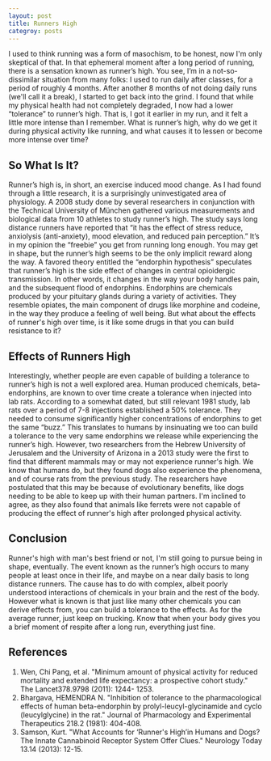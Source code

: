 ```yaml
---
layout: post
title: Runners High
categroy: posts
---
```


I used to think running was a form of masochism, to be honest, now I'm only skeptical of that. In that ephemeral moment after a long period of running, there is a sensation known as runner’s high. You see, I’m in a not-so-dissimilar situation from many folks: I used to run daily after classes, for a period of roughly 4 months. After another 8 months of not doing daily runs (we'll call it a break), I started to get back into the grind. I found that while my physical health had not completely degraded, I now had a lower “tolerance” to runner’s high. That is, I got it earlier in my run, and it felt a little more intense than I remember. What is runner’s high, why do we get it during physical activity like running, and what causes it to lessen or become more intense over time?

## So What Is It?
Runner’s high is, in short, an exercise induced mood change. As I had found through a little research, it is a surprisingly uninvestigated area of physiology. A 2008 study done by several researchers in conjunction with the Technical University of München gathered various measurements and biological data from 10 athletes to study runner’s high. The study says long distance runners have reported that “it has the effect of stress reduce, anxiolysis (anti-anxiety), mood elevation, and reduced pain perception.” It’s in my opinion the “freebie” you get from running long enough. 
You may get in shape, but the runner’s high seems to be the only implicit reward along the way. A favored theory entitled the “endorphin hypothesis” speculates that runner’s high is the side effect of changes in central opioidergic transmission. In other words, it changes in the way your body handles pain, and the subsequent flood of endorphins. Endorphins are chemicals produced by your pituitary glands during a variety of activities. They resemble opiates, the main component of drugs like morphine and codeine, in the way they produce a feeling of well being. But what about the effects of runner's high over time, is it like some drugs in that you can build resistance to it?


## Effects of Runners High
Interestingly, whether people are even capable of building a tolerance to runner’s high is not a well explored area. Human produced chemicals, beta-endorphins, are known to over time create a tolerance when injected into lab rats. According to a somewhat dated, but still relevant 1981 study, lab rats over a period of 7-8 injections established a 50% tolerance. They needed to consume significantly higher concentrations of endorphins to get the same “buzz.” This translates to humans by insinuating we too can build a tolerance to the very same endorphins we release while experiencing the runner’s high. However, two researchers from the Hebrew University of Jerusalem and the University of Arizona in a 2013 study were the first to find that different mammals may or may not experience runner's high. We know that humans do, but they found dogs also experience the phenomena, and of course rats from the previous study. The researchers have postulated that this may be because of evolutionary benefits, like dogs needing to be able to keep up with their human partners. I'm inclined to agree, as they also found that animals like ferrets were not capable of producing the effect of runner's high after prolonged physical activity.


## Conclusion
Runner's high with man's best friend or not, I'm still going to pursue being in shape, eventually. The event known as the runner’s high occurs to many people at least once in their life, and maybe on a near daily basis to long distance runners. The cause has to do with complex, albeit poorly understood interactions of chemicals in your brain and the rest of the body. However what is known is that just like many other chemicals you can derive effects from, you can build a tolerance to the effects. As for the average runner, just keep on trucking. Know that when your body gives you a brief moment of respite after a long run, everything just fine.


## References

1. Wen, Chi Pang, et al. "Minimum amount of physical activity for reduced mortality and	extended life expectancy: a prospective cohort study." The Lancet378.9798 (2011): 1244- 1253.
2. Bhargava, HEMENDRA N. "Inhibition of tolerance to the pharmacological effects of human beta-endorphin by prolyl-leucyl-glycinamide and cyclo (leucylglycine) in the rat." Journal  of Pharmacology and Experimental Therapeutics 218.2 (1981): 404-408.
3. Samson, Kurt. "What Accounts for ‘Runner's High’in Humans and Dogs? The Innate Cannabinoid Receptor System Offer Clues." Neurology Today 13.14 (2013): 12-15.